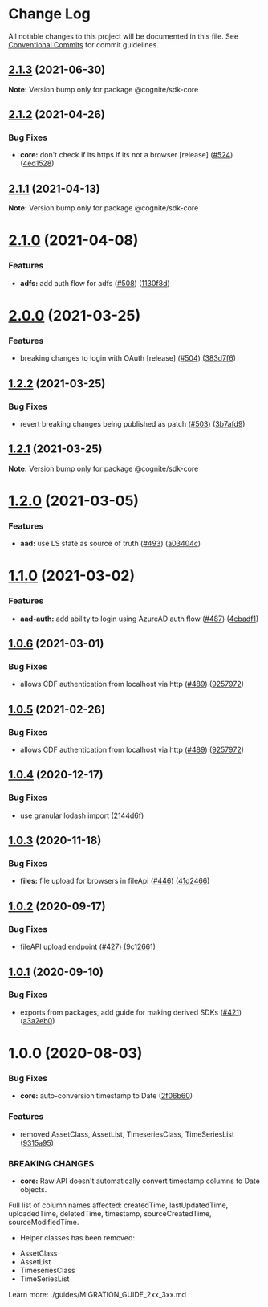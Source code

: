 # Change Log

All notable changes to this project will be documented in this file.
See [Conventional Commits](https://conventionalcommits.org) for commit guidelines.

## [2.1.3](https://github.com/cognitedata/cognite-sdk-js/compare/@cognite/sdk-core@2.1.2...@cognite/sdk-core@2.1.3) (2021-06-30)

**Note:** Version bump only for package @cognite/sdk-core





## [2.1.2](https://github.com/cognitedata/cognite-sdk-js/compare/@cognite/sdk-core@2.1.1...@cognite/sdk-core@2.1.2) (2021-04-26)


### Bug Fixes

* **core:** don't check if its https if its not a browser [release] ([#524](https://github.com/cognitedata/cognite-sdk-js/issues/524)) ([4ed1528](https://github.com/cognitedata/cognite-sdk-js/commit/4ed15281a21047b8230d9022b3cb9ab23768a3cc))





## [2.1.1](https://github.com/cognitedata/cognite-sdk-js/compare/@cognite/sdk-core@2.1.0...@cognite/sdk-core@2.1.1) (2021-04-13)

**Note:** Version bump only for package @cognite/sdk-core





# [2.1.0](https://github.com/cognitedata/cognite-sdk-js/compare/@cognite/sdk-core@2.0.0...@cognite/sdk-core@2.1.0) (2021-04-08)


### Features

* **adfs:** add auth flow for adfs ([#508](https://github.com/cognitedata/cognite-sdk-js/issues/508)) ([1130f8d](https://github.com/cognitedata/cognite-sdk-js/commit/1130f8d0d463144dff67480fdb960c531e9816ee))





# [2.0.0](https://github.com/cognitedata/cognite-sdk-js/compare/@cognite/sdk-core@1.2.2...@cognite/sdk-core@2.0.0) (2021-03-25)


### Features

* breaking changes to login with OAuth [release] ([#504](https://github.com/cognitedata/cognite-sdk-js/issues/504)) ([383d7f6](https://github.com/cognitedata/cognite-sdk-js/commit/383d7f6d0888a8acb8121af6cf39d1adbf724882))





## [1.2.2](https://github.com/cognitedata/cognite-sdk-js/compare/@cognite/sdk-core@1.2.1...@cognite/sdk-core@1.2.2) (2021-03-25)


### Bug Fixes

* revert breaking changes being published as patch ([#503](https://github.com/cognitedata/cognite-sdk-js/issues/503)) ([3b7afd9](https://github.com/cognitedata/cognite-sdk-js/commit/3b7afd94030c75b2122a8e8323678455bcef0a29))





## [1.2.1](https://github.com/cognitedata/cognite-sdk-js/compare/@cognite/sdk-core@1.2.0...@cognite/sdk-core@1.2.1) (2021-03-25)

**Note:** Version bump only for package @cognite/sdk-core





# [1.2.0](https://github.com/cognitedata/cognite-sdk-js/compare/@cognite/sdk-core@1.1.0...@cognite/sdk-core@1.2.0) (2021-03-05)


### Features

* **aad:** use LS state as source of truth ([#493](https://github.com/cognitedata/cognite-sdk-js/issues/493)) ([a03404c](https://github.com/cognitedata/cognite-sdk-js/commit/a03404c084d73c55ab22aeb29cd6724772c079a5))





# [1.1.0](https://github.com/cognitedata/cognite-sdk-js/compare/@cognite/sdk-core@1.0.6...@cognite/sdk-core@1.1.0) (2021-03-02)


### Features

* **aad-auth:** add ability to login using AzureAD auth flow ([#487](https://github.com/cognitedata/cognite-sdk-js/issues/487)) ([4cbadf1](https://github.com/cognitedata/cognite-sdk-js/commit/4cbadf1164b8e2ed3ade8fd3e0875d412739e7a3))





## [1.0.6](https://github.com/cognitedata/cognite-sdk-js/compare/@cognite/sdk-core@1.0.4...@cognite/sdk-core@1.0.6) (2021-03-01)


### Bug Fixes

* allows CDF authentication from localhost via http ([#489](https://github.com/cognitedata/cognite-sdk-js/issues/489)) ([9257972](https://github.com/cognitedata/cognite-sdk-js/commit/9257972dc87dfd5590df8d6ff253326407a8880a))





## [1.0.5](https://github.com/cognitedata/cognite-sdk-js/compare/@cognite/sdk-core@1.0.4...@cognite/sdk-core@1.0.5) (2021-02-26)


### Bug Fixes

* allows CDF authentication from localhost via http ([#489](https://github.com/cognitedata/cognite-sdk-js/issues/489)) ([9257972](https://github.com/cognitedata/cognite-sdk-js/commit/9257972dc87dfd5590df8d6ff253326407a8880a))





## [1.0.4](https://github.com/cognitedata/cognite-sdk-js/compare/@cognite/sdk-core@1.0.3...@cognite/sdk-core@1.0.4) (2020-12-17)


### Bug Fixes

* use granular lodash import ([2144d6f](https://github.com/cognitedata/cognite-sdk-js/commit/2144d6f439ba91ec47ba86052953b0240db7de22))





## [1.0.3](https://github.com/cognitedata/cognite-sdk-js/compare/@cognite/sdk-core@1.0.2...@cognite/sdk-core@1.0.3) (2020-11-18)


### Bug Fixes

* **files:** file upload for browsers in fileApi ([#446](https://github.com/cognitedata/cognite-sdk-js/issues/446)) ([41d2466](https://github.com/cognitedata/cognite-sdk-js/commit/41d2466c57f3ffd8069238556775177f67ac0180))





## [1.0.2](https://github.com/cognitedata/cognite-sdk-js/compare/@cognite/sdk-core@1.0.1...@cognite/sdk-core@1.0.2) (2020-09-17)


### Bug Fixes

* fileAPI upload endpoint ([#427](https://github.com/cognitedata/cognite-sdk-js/issues/427)) ([9c12661](https://github.com/cognitedata/cognite-sdk-js/commit/9c12661c12adc5312d0e5046adf6dd97c11554c8))





## [1.0.1](https://github.com/cognitedata/cognite-sdk-js/compare/@cognite/sdk-core@1.0.0...@cognite/sdk-core@1.0.1) (2020-09-10)


### Bug Fixes

* exports from packages, add guide for making derived SDKs ([#421](https://github.com/cognitedata/cognite-sdk-js/issues/421)) ([a3a2eb0](https://github.com/cognitedata/cognite-sdk-js/commit/a3a2eb03645733c289591b187f19e55b5294fbc7))





# 1.0.0 (2020-08-03)


### Bug Fixes

* **core:** auto-conversion timestamp to Date ([2f06b60](https://github.com/cognitedata/cognite-sdk-js/commit/2f06b604f8c6276466d3105e60892a266eb2a4f7))


### Features

* removed AssetClass, AssetList, TimeseriesClass, TimeSeriesList ([9315a95](https://github.com/cognitedata/cognite-sdk-js/commit/9315a95360561429af2e6f050a1e13f9ac9a2979))


### BREAKING CHANGES

* **core:** Raw API doesn't automatically convert timestamp columns to Date objects.

Full list of column names affected: createdTime, lastUpdatedTime, uploadedTime, deletedTime, timestamp, sourceCreatedTime, sourceModifiedTime.
* Helper classes has been removed:
- AssetClass
- AssetList
- TimeseriesClass
- TimeSeriesList

Learn more: ./guides/MIGRATION_GUIDE_2xx_3xx.md
